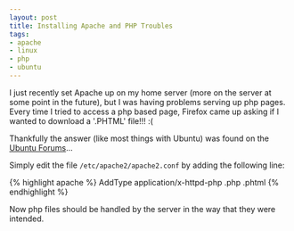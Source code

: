 ```yaml
---
layout: post
title: Installing Apache and PHP Troubles
tags:
- apache
- linux
- php
- ubuntu
---
```


I just recently set Apache up on my home server (more on the server at some point in the future), but I was
having problems serving up php pages. Every time I tried to access a php based page, Firefox came up asking
if I wanted to download a '.PHTML' file!!! :(

Thankfully the answer (like most things with Ubuntu) was found on the
[Ubuntu Forums](http://ubuntuforums.org/showthread.php?t=209120)...

Simply edit the file `/etc/apache2/apache2.conf` by adding the following line:

{% highlight apache %}
AddType application/x-httpd-php .php .phtml
{% endhighlight %}

Now php files should be handled by the server in the way that they were intended.
